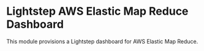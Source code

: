 # Lightstep AWS Elastic Map Reduce Dashboard

This module provisions a Lightstep dashboard for AWS Elastic Map Reduce.
